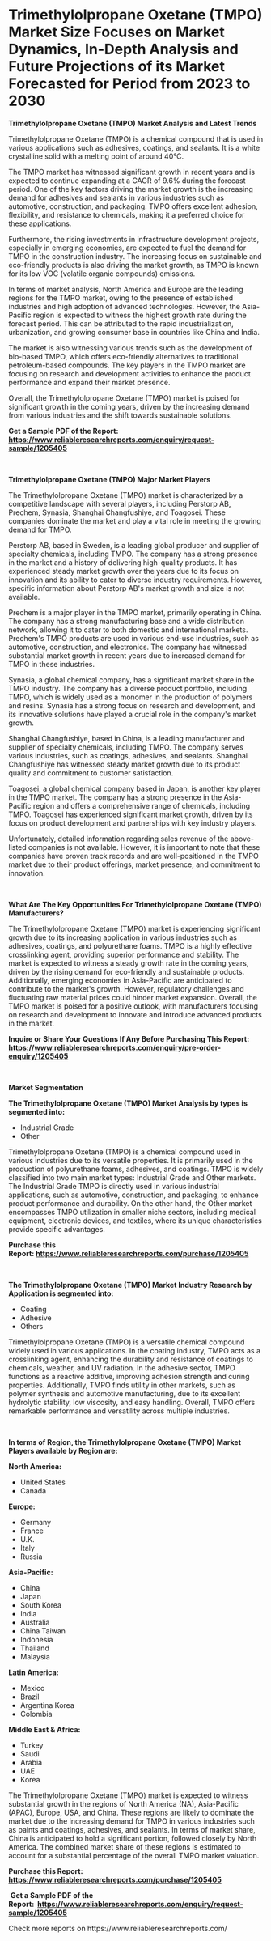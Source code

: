 <p><h1>Trimethylolpropane Oxetane (TMPO) Market Size Focuses on Market Dynamics, In-Depth Analysis and Future Projections of its Market Forecasted for Period from 2023 to 2030</h1></p><p><strong>Trimethylolpropane Oxetane (TMPO) Market Analysis and Latest Trends</strong></p>
<p><p>Trimethylolpropane Oxetane (TMPO) is a chemical compound that is used in various applications such as adhesives, coatings, and sealants. It is a white crystalline solid with a melting point of around 40°C.</p><p>The TMPO market has witnessed significant growth in recent years and is expected to continue expanding at a CAGR of 9.6% during the forecast period. One of the key factors driving the market growth is the increasing demand for adhesives and sealants in various industries such as automotive, construction, and packaging. TMPO offers excellent adhesion, flexibility, and resistance to chemicals, making it a preferred choice for these applications.</p><p>Furthermore, the rising investments in infrastructure development projects, especially in emerging economies, are expected to fuel the demand for TMPO in the construction industry. The increasing focus on sustainable and eco-friendly products is also driving the market growth, as TMPO is known for its low VOC (volatile organic compounds) emissions.</p><p>In terms of market analysis, North America and Europe are the leading regions for the TMPO market, owing to the presence of established industries and high adoption of advanced technologies. However, the Asia-Pacific region is expected to witness the highest growth rate during the forecast period. This can be attributed to the rapid industrialization, urbanization, and growing consumer base in countries like China and India.</p><p>The market is also witnessing various trends such as the development of bio-based TMPO, which offers eco-friendly alternatives to traditional petroleum-based compounds. The key players in the TMPO market are focusing on research and development activities to enhance the product performance and expand their market presence.</p><p>Overall, the Trimethylolpropane Oxetane (TMPO) market is poised for significant growth in the coming years, driven by the increasing demand from various industries and the shift towards sustainable solutions.</p></p>
<p><strong>Get a Sample PDF of the Report:&nbsp; <a href="https://www.reliableresearchreports.com/enquiry/request-sample/1205405">https://www.reliableresearchreports.com/enquiry/request-sample/1205405</a></strong></p>
<p>&nbsp;</p>
<p><strong>Trimethylolpropane Oxetane (TMPO) Major Market Players</strong></p>
<p><p>The Trimethylolpropane Oxetane (TMPO) market is characterized by a competitive landscape with several players, including Perstorp AB, Prechem, Synasia, Shanghai Changfushiye, and Toagosei. These companies dominate the market and play a vital role in meeting the growing demand for TMPO.</p><p>Perstorp AB, based in Sweden, is a leading global producer and supplier of specialty chemicals, including TMPO. The company has a strong presence in the market and a history of delivering high-quality products. It has experienced steady market growth over the years due to its focus on innovation and its ability to cater to diverse industry requirements. However, specific information about Perstorp AB's market growth and size is not available.</p><p>Prechem is a major player in the TMPO market, primarily operating in China. The company has a strong manufacturing base and a wide distribution network, allowing it to cater to both domestic and international markets. Prechem's TMPO products are used in various end-use industries, such as automotive, construction, and electronics. The company has witnessed substantial market growth in recent years due to increased demand for TMPO in these industries.</p><p>Synasia, a global chemical company, has a significant market share in the TMPO industry. The company has a diverse product portfolio, including TMPO, which is widely used as a monomer in the production of polymers and resins. Synasia has a strong focus on research and development, and its innovative solutions have played a crucial role in the company's market growth.</p><p>Shanghai Changfushiye, based in China, is a leading manufacturer and supplier of specialty chemicals, including TMPO. The company serves various industries, such as coatings, adhesives, and sealants. Shanghai Changfushiye has witnessed steady market growth due to its product quality and commitment to customer satisfaction.</p><p>Toagosei, a global chemical company based in Japan, is another key player in the TMPO market. The company has a strong presence in the Asia-Pacific region and offers a comprehensive range of chemicals, including TMPO. Toagosei has experienced significant market growth, driven by its focus on product development and partnerships with key industry players.</p><p>Unfortunately, detailed information regarding sales revenue of the above-listed companies is not available. However, it is important to note that these companies have proven track records and are well-positioned in the TMPO market due to their product offerings, market presence, and commitment to innovation.</p></p>
<p>&nbsp;</p>
<p><strong>What Are The Key Opportunities For Trimethylolpropane Oxetane (TMPO) Manufacturers?</strong></p>
<p><p>The Trimethylolpropane Oxetane (TMPO) market is experiencing significant growth due to its increasing application in various industries such as adhesives, coatings, and polyurethane foams. TMPO is a highly effective crosslinking agent, providing superior performance and stability. The market is expected to witness a steady growth rate in the coming years, driven by the rising demand for eco-friendly and sustainable products. Additionally, emerging economies in Asia-Pacific are anticipated to contribute to the market's growth. However, regulatory challenges and fluctuating raw material prices could hinder market expansion. Overall, the TMPO market is poised for a positive outlook, with manufacturers focusing on research and development to innovate and introduce advanced products in the market.</p></p>
<p><strong>Inquire or Share Your Questions If Any Before Purchasing This Report: <a href="https://www.reliableresearchreports.com/enquiry/pre-order-enquiry/1205405">https://www.reliableresearchreports.com/enquiry/pre-order-enquiry/1205405</a></strong></p>
<p>&nbsp;</p>
<p><strong>Market Segmentation</strong></p>
<p><strong>The Trimethylolpropane Oxetane (TMPO) Market Analysis by types is segmented into:</strong></p>
<p><ul><li>Industrial Grade</li><li>Other</li></ul></p>
<p><p>Trimethylolpropane Oxetane (TMPO) is a chemical compound used in various industries due to its versatile properties. It is primarily used in the production of polyurethane foams, adhesives, and coatings. TMPO is widely classified into two main market types: Industrial Grade and Other markets. The Industrial Grade TMPO is directly used in various industrial applications, such as automotive, construction, and packaging, to enhance product performance and durability. On the other hand, the Other market encompasses TMPO utilization in smaller niche sectors, including medical equipment, electronic devices, and textiles, where its unique characteristics provide specific advantages.</p></p>
<p><strong>Purchase this Report:&nbsp;<a href="https://www.reliableresearchreports.com/purchase/1205405">https://www.reliableresearchreports.com/purchase/1205405</a></strong></p>
<p>&nbsp;</p>
<p><strong>The Trimethylolpropane Oxetane (TMPO) Market Industry Research by Application is segmented into:</strong></p>
<p><ul><li>Coating</li><li>Adhesive</li><li>Others</li></ul></p>
<p><p>Trimethylolpropane Oxetane (TMPO) is a versatile chemical compound widely used in various applications. In the coating industry, TMPO acts as a crosslinking agent, enhancing the durability and resistance of coatings to chemicals, weather, and UV radiation. In the adhesive sector, TMPO functions as a reactive additive, improving adhesion strength and curing properties. Additionally, TMPO finds utility in other markets, such as polymer synthesis and automotive manufacturing, due to its excellent hydrolytic stability, low viscosity, and easy handling. Overall, TMPO offers remarkable performance and versatility across multiple industries.</p></p>
<p>&nbsp;</p>
<p><strong>In terms of Region, the Trimethylolpropane Oxetane (TMPO) Market Players available by Region are:</strong></p>
<p>
    <p> <strong> North America: </strong>
        <ul>
            <li>United States</li>
            <li>Canada</li>
        </ul>
        </p> 
    <p> <strong> Europe: </strong>
        <ul>
            <li>Germany</li>
            <li>France</li>
            <li>U.K.</li>
            <li>Italy</li>
            <li>Russia</li>
        </ul>
        </p> 
    <p> <strong> Asia-Pacific: </strong>
        <ul>
            <li>China</li>
            <li>Japan</li>
            <li>South Korea</li>
            <li>India</li>
            <li>Australia</li>
            <li>China Taiwan</li>
            <li>Indonesia</li>
            <li>Thailand</li>
            <li>Malaysia</li>
        </ul>
        </p> 
    <p> <strong> Latin America: </strong>
        <ul>
            <li>Mexico</li>
            <li>Brazil</li>
            <li>Argentina Korea</li>
            <li>Colombia</li>
        </ul>
        </p> 
    <p> <strong> Middle East & Africa: </strong>
        <ul>
            <li>Turkey</li>
            <li>Saudi</li>
            <li>Arabia</li>
            <li>UAE</li>
            <li>Korea</li>
        </ul>
    </p>
    </p>
<p><p>The Trimethylolpropane Oxetane (TMPO) market is expected to witness substantial growth in the regions of North America (NA), Asia-Pacific (APAC), Europe, USA, and China. These regions are likely to dominate the market due to the increasing demand for TMPO in various industries such as paints and coatings, adhesives, and sealants. In terms of market share, China is anticipated to hold a significant portion, followed closely by North America. The combined market share of these regions is estimated to account for a substantial percentage of the overall TMPO market valuation.</p></p>
<p><strong>Purchase this Report: <a href="https://www.reliableresearchreports.com/purchase/1205405">https://www.reliableresearchreports.com/purchase/1205405</a></strong></p>
<p>&nbsp;<strong>Get a Sample PDF of the Report:&nbsp;&nbsp;<a href="https://www.reliableresearchreports.com/enquiry/request-sample/1205405">https://www.reliableresearchreports.com/enquiry/request-sample/1205405</a></strong></p>
<p><strong></strong></p>
<p>Check more reports on https://www.reliableresearchreports.com/</p>